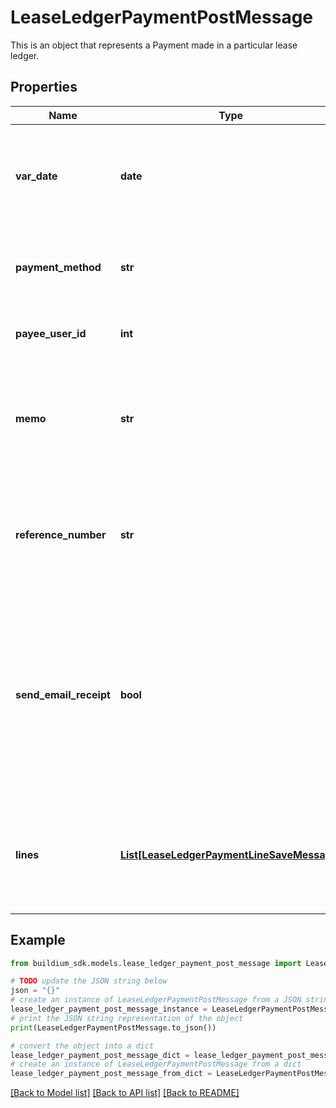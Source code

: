 # LeaseLedgerPaymentPostMessage

This is an object that represents a Payment made in a particular lease ledger.

## Properties

Name | Type | Description | Notes
------------ | ------------- | ------------- | -------------
**var_date** | **date** | The date of the transaction. The date must be formatted as YYYY-MM-DD. | 
**payment_method** | **str** | The payment method used for the transaction. | 
**payee_user_id** | **int** | The payee&#39;s user unique identifier. | [optional] 
**memo** | **str** | A brief note describing the reason for the payment. The value cannot exceed 65 characters. | [optional] 
**reference_number** | **str** | The reference Number of the transaction. The value cannot exceed 30 characters. | [optional] 
**send_email_receipt** | **bool** | An indicator for whether or not to send an email receipt to the payee. If the payee does not have an email address set, no email will be sent. | 
**lines** | [**List[LeaseLedgerPaymentLineSaveMessage]**](LeaseLedgerPaymentLineSaveMessage.md) | A collection of line items included in the payment. At least one line item is required. | 

## Example

```python
from buildium_sdk.models.lease_ledger_payment_post_message import LeaseLedgerPaymentPostMessage

# TODO update the JSON string below
json = "{}"
# create an instance of LeaseLedgerPaymentPostMessage from a JSON string
lease_ledger_payment_post_message_instance = LeaseLedgerPaymentPostMessage.from_json(json)
# print the JSON string representation of the object
print(LeaseLedgerPaymentPostMessage.to_json())

# convert the object into a dict
lease_ledger_payment_post_message_dict = lease_ledger_payment_post_message_instance.to_dict()
# create an instance of LeaseLedgerPaymentPostMessage from a dict
lease_ledger_payment_post_message_from_dict = LeaseLedgerPaymentPostMessage.from_dict(lease_ledger_payment_post_message_dict)
```
[[Back to Model list]](../README.md#documentation-for-models) [[Back to API list]](../README.md#documentation-for-api-endpoints) [[Back to README]](../README.md)


